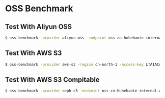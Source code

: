 # OSS Benchmark

## Test With Aliyun OSS

``` bash
$ oss-benchmark -provider aliyun-oss -endpoint oss-cn-huhehaote-internal.aliyuncs.com -access-key LTAIACu8JOf8gch8 -secret-key OSnaLPaz03o7Kbpqh7phmJTAlR3BNb -bucket momenta-images -file ./list.txt
```

## Test With AWS S3

``` bash
$ oss-benchmark -provider aws-s3 -region cn-north-1 -access-key LTAIACu8JOf8gch8 -secret-key OSnaLPaz03o7Kbpqh7phmJTAlR3BNb -bucket momenta-images -file ./list.txt
```

## Test With AWS S3 Compitable

``` bash
$ oss-benchmark -provider ceph-s3 -endpoint oss-cn-huhehaote-internal.aliyuncs.com -access-key LTAIACu8JOf8gch8 -secret-key OSnaLPaz03o7Kbpqh7phmJTAlR3BNb -bucket momenta-images -file ./list.txt
```
